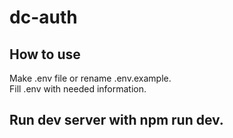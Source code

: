 # dc-auth
## How to use<br>
Make .env file or rename .env.example.<br>
Fill .env with needed information. <br>
## Run dev server with npm run dev.
